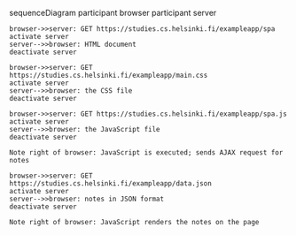 sequenceDiagram
    participant browser
    participant server

    browser->>server: GET https://studies.cs.helsinki.fi/exampleapp/spa
    activate server
    server-->>browser: HTML document
    deactivate server

    browser->>server: GET https://studies.cs.helsinki.fi/exampleapp/main.css
    activate server
    server-->>browser: the CSS file
    deactivate server

    browser->>server: GET https://studies.cs.helsinki.fi/exampleapp/spa.js
    activate server
    server-->>browser: the JavaScript file
    deactivate server

    Note right of browser: JavaScript is executed; sends AJAX request for notes

    browser->>server: GET https://studies.cs.helsinki.fi/exampleapp/data.json
    activate server
    server-->>browser: notes in JSON format
    deactivate server

    Note right of browser: JavaScript renders the notes on the page
